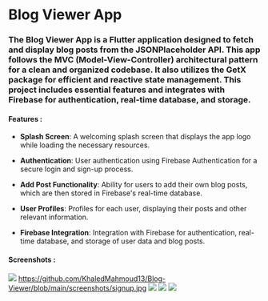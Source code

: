# Blog Viewer App

### The Blog Viewer App is a Flutter application designed to fetch and display blog posts from the JSONPlaceholder API. This app follows the MVC (Model-View-Controller) architectural pattern for a clean and organized codebase. It also utilizes the GetX package for efficient and reactive state management. This project includes essential features and integrates with Firebase for authentication, real-time database, and storage.

#### Features : 
- **Splash Screen**: A welcoming splash screen that displays the app logo while loading the necessary resources.

- **Authentication**: User authentication using Firebase Authentication for a secure login and sign-up process.

- **Add Post Functionality**: Ability for users to add their own blog posts, which are then stored in Firebase's real-time database.

- **User Profiles**: Profiles for each user, displaying their posts and other relevant information.

- **Firebase Integration**: Integration with Firebase for authentication, real-time database, and storage of user data and blog posts.

#### Screenshots :
![](https://github.com/KhaledMahmoud13/Blog-Viewer/blob/main/screenshots/login.jpg) https://github.com/KhaledMahmoud13/Blog-Viewer/blob/main/screenshots/signup.jpg ![](https://github.com/KhaledMahmoud13/Blog-Viewer/blob/main/screenshots/home.jpg) ![](https://github.com/KhaledMahmoud13/Blog-Viewer/blob/main/screenshots/addpost.jpg) ![](https://github.com/KhaledMahmoud13/Blog-Viewer/blob/main/screenshots/account.jpg)
